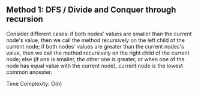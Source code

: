 ## Method 1: DFS / Divide and Conquer through recursion

Consider different cases: if both nodes' values are smaller than the current node's value, then we call the method recursively on the
left child of the current node; if both nodes' values are greater than the current nodes's value, then we call the method recursively
on the right child of the current node; else (if one is smaller, the other one is greater, or when one of the node has equal value 
with the current node), current node is the lowest common ancester.

Time Complexity: O(n)
